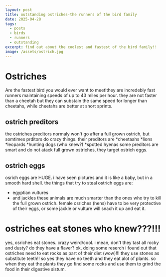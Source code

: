 ```yaml
---
layout: post
title: outstanding ostriches-the runners of the bird family 
date: 2025-04-28 
tags:
  - posts
  - birds
  - runners
  - outstanding
excerpt: find out about the coolest and fastest of the bird family!! 
image: /assets/ostrich.jpg
---
```


# Ostriches 

Are the fastest bird you would ever want to meet!they are incredebly fast runners maintaining speeds of up to 43 miles per hour. they are not faster than a cheetah but they can substain the same speed for longer than cheetahs, while cheetahs are better at short sprints.

## ostrich preditors 

the ostriches preditors normaly won't go after a full grown ostrich, but somtimes prditors do crazy things. their preditors are 
*cheetaahs
*lions
*leopards
*hunting dogs (who knew?)
*spotted hyenas 
some preditors are smart and do not atack full grown ostriches, they target ostrich eggs.

## ostrich eggs

osrich eggs are HUGE. i have seen pictures and it is like a baby, but in a smooth hard shell. the things that try to steal ostrich eggs are: 
* egyptian vultures 
* and jackles
these animals are much smarter than the ones who try to kill the full grown ostrich. female osriches (hens) have to be very protective of their eggs, or some jackle or vulture will snach it up and eat it.



# ostriches eat stones who knew???!!!

yes, osriches eat stones. crazy weird/cool. i mean, don't they tast all rocky and dusty? do they have a flaver? ok, doing some reserch i found out that ostriches need to eat rocks as part of their diet (wow)!!! they use stones as substitute teeth!! so yes they have no teeth and they eat alot of plants. so when they eat the plants they go find some rocks and use them to grind the food in their digestive sistum.